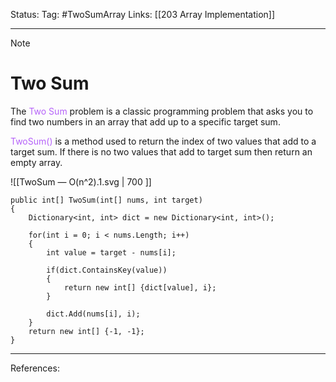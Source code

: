 Status: 
Tag: #TwoSumArray
Links: [[203 Array Implementation]]

---
> [!note] 
>  # Two Sum

The <font style="color:#b562f9">Two Sum</font> problem is a classic programming problem that asks you to find two numbers in an array that add up to a specific target sum.

<font style="color:#b562f9">TwoSum()</font> is a method used to return the index of two values that add to a target sum. If there is no two values that add to target sum then return an empty array.


![[TwoSum — O(n^2).1.svg | 700 ]]

``` run-csharp
public int[] TwoSum(int[] nums, int target)
{
	Dictionary<int, int> dict = new Dictionary<int, int>();
	
	for(int i = 0; i < nums.Length; i++)
	{
		int value = target - nums[i];
		
		if(dict.ContainsKey(value))
		{
			return new int[] {dict[value], i};
		}
		
		dict.Add(nums[i], i);
	}
	return new int[] {-1, -1};
}
```

---
References: